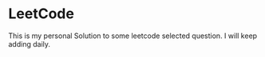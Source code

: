 # LeetCode
This is my personal Solution to some leetcode selected question. I will keep adding daily.
